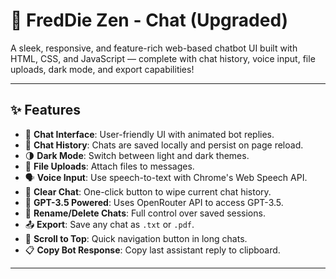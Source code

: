 # 🧠 FredDie Zen - Chat (Upgraded)

A sleek, responsive, and feature-rich web-based chatbot UI built with HTML, CSS, and JavaScript — complete with chat history, voice input, file uploads, dark mode, and export capabilities!


---

## ✨ Features

- 💬 **Chat Interface**: User-friendly UI with animated bot replies.
- 💾 **Chat History**: Chats are saved locally and persist on page reload.
- 🌗 **Dark Mode**: Switch between light and dark themes.
- 📁 **File Uploads**: Attach files to messages.
- 🗣️ **Voice Input**: Use speech-to-text with Chrome's Web Speech API.
- 🧹 **Clear Chat**: One-click button to wipe current chat history.
- 🧠 **GPT-3.5 Powered**: Uses OpenRouter API to access GPT-3.5.
- 📝 **Rename/Delete Chats**: Full control over saved sessions.
- 📤 **Export**: Save any chat as `.txt` or `.pdf`.
- 📌 **Scroll to Top**: Quick navigation button in long chats.
- 📋 **Copy Bot Response**: Copy last assistant reply to clipboard.

---



